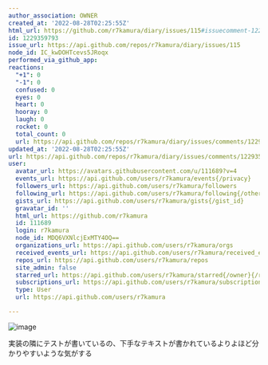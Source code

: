 ```yaml
---
author_association: OWNER
created_at: '2022-08-28T02:25:55Z'
html_url: https://github.com/r7kamura/diary/issues/115#issuecomment-1229359793
id: 1229359793
issue_url: https://api.github.com/repos/r7kamura/diary/issues/115
node_id: IC_kwDOHTcevs5JRoqx
performed_via_github_app: 
reactions:
  "+1": 0
  "-1": 0
  confused: 0
  eyes: 0
  heart: 0
  hooray: 0
  laugh: 0
  rocket: 0
  total_count: 0
  url: https://api.github.com/repos/r7kamura/diary/issues/comments/1229359793/reactions
updated_at: '2022-08-28T02:25:55Z'
url: https://api.github.com/repos/r7kamura/diary/issues/comments/1229359793
user:
  avatar_url: https://avatars.githubusercontent.com/u/111689?v=4
  events_url: https://api.github.com/users/r7kamura/events{/privacy}
  followers_url: https://api.github.com/users/r7kamura/followers
  following_url: https://api.github.com/users/r7kamura/following{/other_user}
  gists_url: https://api.github.com/users/r7kamura/gists{/gist_id}
  gravatar_id: ''
  html_url: https://github.com/r7kamura
  id: 111689
  login: r7kamura
  node_id: MDQ6VXNlcjExMTY4OQ==
  organizations_url: https://api.github.com/users/r7kamura/orgs
  received_events_url: https://api.github.com/users/r7kamura/received_events
  repos_url: https://api.github.com/users/r7kamura/repos
  site_admin: false
  starred_url: https://api.github.com/users/r7kamura/starred{/owner}{/repo}
  subscriptions_url: https://api.github.com/users/r7kamura/subscriptions
  type: User
  url: https://api.github.com/users/r7kamura

---
```

![image](https://user-images.githubusercontent.com/111689/187054811-124130a3-64c8-4d6d-ab1b-930f01352470.png)

実装の隣にテストが書いているの、下手なテキストが書かれているよりよほど分かりやすいような気がする